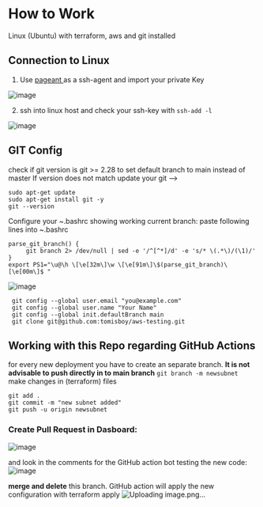 # How to Work

Linux (Ubuntu) with terraform, aws and git installed

## Connection to Linux
1) Use [pageant ](https://www.chiark.greenend.org.uk/~sgtatham/putty/latest.html) as a ssh-agent and import your private Key

![image](https://user-images.githubusercontent.com/15163807/157621050-5ab2c0ab-f657-43ac-bbf6-3ed62c8d382e.png)

2) ssh into linux host and check your ssh-key with `ssh-add -l`

![image](https://user-images.githubusercontent.com/15163807/157621338-d58a8cb8-c734-497f-8d7e-c196be97b582.png)


## GIT Config
check if git version is git >= 2.28 to set default branch to main instead of master
If version does not match update your git --> 
```sudo add-apt-repository ppa:git-core/ppa -y
sudo apt-get update
sudo apt-get install git -y
git --version
```

Configure your ~\.bashrc showing working current branch:
paste following lines into ~\.bashrc 
```
parse_git_branch() {
     git branch 2> /dev/null | sed -e '/^[^*]/d' -e 's/* \(.*\)/(\1)/'
}
export PS1="\u@\h \[\e[32m\]\w \[\e[91m\]\$(parse_git_branch)\[\e[00m\]$ "
```
![image](https://user-images.githubusercontent.com/15163807/157628447-bed026c9-2240-479f-89dd-93c61830b82b.png)


```
 git config --global user.email "you@example.com"
 git config --global user.name "Your Name"
 git config --global init.defaultBranch main
 git clone git@github.com:tomisboy/aws-testing.git
```
## Working with this Repo regarding GitHub Actions
for every new deployment you have to create an separate branch.
**It is not advisable to push directly in to main branch**
`git branch -m newsubnet`
make changes in (terraform) files 
```
git add .
git commit -m "new subnet added"
git push -u origin newsubnet
```
### Create Pull Request in Dasboard:
![image](https://user-images.githubusercontent.com/15163807/157630516-7fcd2ba9-3aa9-41a0-802d-3405074d005b.png)

and look in the comments for the GitHub action bot testing the new code:
![image](https://user-images.githubusercontent.com/15163807/157631011-9ed5cc99-18e2-44cc-8283-de9fa900bad4.png)

**merge and delete** this branch.
GitHub action will apply the new configuration with terraform apply 
![Uploading image.png…]()
